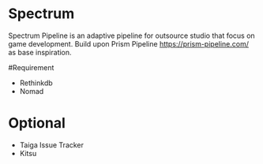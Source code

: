 # Spectrum
Spectrum Pipeline is an adaptive pipeline for outsource studio that focus on game development.
Build upon Prism Pipeline https://prism-pipeline.com/ as base inspiration.

#Requirement
- Rethinkdb
- Nomad

# Optional
- Taiga Issue Tracker
- Kitsu
